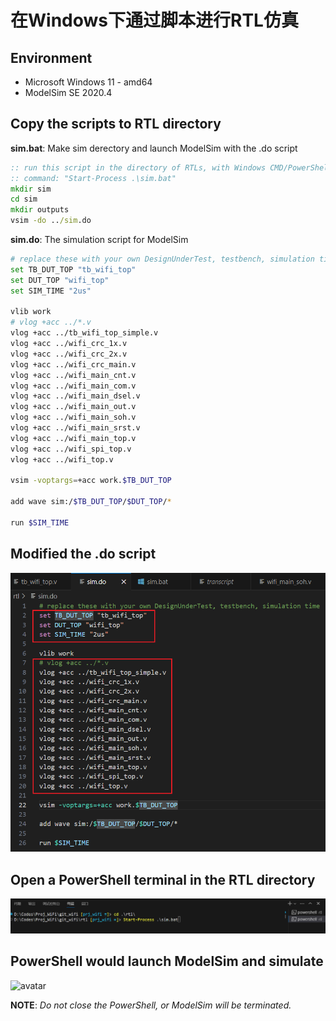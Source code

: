 # 在Windows下通过脚本进行RTL仿真

## Environment

- Microsoft Windows 11 - amd64
- ModelSim SE 2020.4

## Copy the scripts to RTL directory

**sim.bat**: Make sim derectory and launch ModelSim with the .do script
```bat
:: run this script in the directory of RTLs, with Windows CMD/PowerShell
:: command: "Start-Process .\sim.bat"
mkdir sim
cd sim
mkdir outputs
vsim -do ../sim.do
```

**sim.do**: The simulation script for ModelSim
```bash
# replace these with your own DesignUnderTest, testbench, simulation time
set TB_DUT_TOP "tb_wifi_top"
set DUT_TOP "wifi_top"
set SIM_TIME "2us"

vlib work
# vlog +acc ../*.v
vlog +acc ../tb_wifi_top_simple.v
vlog +acc ../wifi_crc_1x.v
vlog +acc ../wifi_crc_2x.v
vlog +acc ../wifi_crc_main.v
vlog +acc ../wifi_main_cnt.v
vlog +acc ../wifi_main_com.v
vlog +acc ../wifi_main_dsel.v
vlog +acc ../wifi_main_out.v
vlog +acc ../wifi_main_soh.v
vlog +acc ../wifi_main_srst.v
vlog +acc ../wifi_main_top.v
vlog +acc ../wifi_spi_top.v
vlog +acc ../wifi_top.v

vsim -voptargs=+acc work.$TB_DUT_TOP

add wave sim:/$TB_DUT_TOP/$DUT_TOP/*

run $SIM_TIME
```

## Modified the .do script

![avatar](msim_scr_p1.png)

## Open a PowerShell terminal in the RTL directory

![avatar](msim_scr_p2.png)

## PowerShell would launch ModelSim and simulate

![avatar](msim_scr_p3.png)

**NOTE**: *Do not close the PowerShell, or ModelSim will be terminated.*
